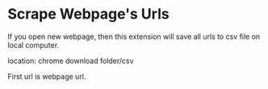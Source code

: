 ﻿Scrape Webpage's Urls
========================

If you open new webpage, then this extension will save all urls to csv file on local computer.

location: chrome download folder/csv

First url is webpage url.
